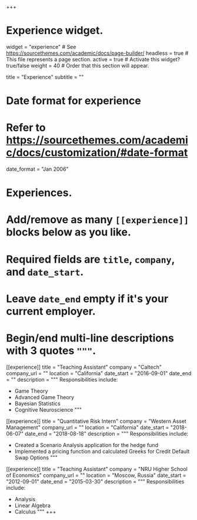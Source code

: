 +++
# Experience widget.
widget = "experience"  # See https://sourcethemes.com/academic/docs/page-builder/
headless = true  # This file represents a page section.
active = true  # Activate this widget? true/false
weight = 40  # Order that this section will appear.

title = "Experience"
subtitle = ""

# Date format for experience
#   Refer to https://sourcethemes.com/academic/docs/customization/#date-format
date_format = "Jan 2006"

# Experiences.
#   Add/remove as many `[[experience]]` blocks below as you like.
#   Required fields are `title`, `company`, and `date_start`.
#   Leave `date_end` empty if it's your current employer.
#   Begin/end multi-line descriptions with 3 quotes `"""`.
[[experience]]
  title = "Teaching Assistant"
  company = "Caltech"
  company_url = ""
  location = "California"
  date_start = "2016-09-01"
  date_end = ""
  description = """
  Responsibilities include:
  
  * Game Theory
  * Advanced Game Theory
  * Bayesian Statistics
  * Cognitive Neuroscience
  """

[[experience]]
  title = "Quantitative Risk Intern"
  company = "Western Asset Management"
  company_url = ""
  location = "California"
  date_start = "2018-06-07"
  date_end = "2018-08-18"
  description = """
  Responsibilities include:
  
  * Created a Scenario Analysis application for the hedge fund
  * Implemented a pricing function and calculated Greeks for Credit Default Swap Options
  """

[[experience]]
  title = "Teaching Assistant"
  company = "NRU Higher School of Economics"
  company_url = ""
  location = "Moscow, Russia"
  date_start = "2012-09-01"
  date_end = "2015-03-30"
  description = """
  Responsibilities include:
  
  * Analysis
  * Linear Algebra
  * Calculus
  """
+++
